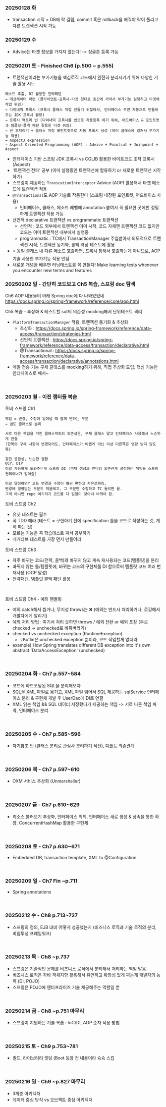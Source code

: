 ### 20250128 화

- transaction 시작 = DB에 락 걸림, commit 혹은 rollback을 해줘야 락이 풀리고 다른 트랜잭션 시작 가능

### 20250129 수

- Advice는 타겟 정보를 가지지 않는다! -> 싱글톤 등록 가능

### 20250201 토 - Finished Ch6 (p.500 ~ p.555)

- 트랜잭션이라는 부가기능을 핵심로직 코드에서 완전히 분리시키기 위해 다양한 기술 활용 시도

```
메소드 추출, DI 활용한 전략패턴 
→ 데코레이터 패턴 (클라이언트-프록시-타겟 형태로 중간에 끼어서 부가기능 실행하고 타겟에 작업 위임) 
→ 다이내믹 프록시 (프록시 클래스 직접 만들기 귀찮아서, 인터페이스 주면 자동으로 만들어주는 JDK 프록시 활용)
→ 프록시 팩토리 빈 (다이내믹 프록시를 빈으로 자동등록 하기 위해, 어드바이스 & 포인트컷과 템플릿-콜백 패턴 활용헌 타겟 위임)
→ 빈 후처리기 + 클래스 지정 포인트컷으로 자동 프록시 생성 (여러 클래스에 걸쳐서 부가기능 적용)
→ AspectJ expression
→ Aspect Oriented Programming (AOP) : Advice + Pointcut + Joinpoint + Aspect
```

- 인터페이스 기반 스프링 JDK 프록시 vs CGLIB 활용한 바이트코드 조작 프록시 (Aspect)
- '트랜잭션 전파' 공부 (이미 실행중인 트랜잭션에 합류하기 or 새로운 트랜잭션 시작하기)
- 스프링이 제공하는 `TranscationInterceptor` Advice (AOP) 활용해서 타겟 메소드에 트랜잭션 적용
- `@Transactional`도 AOP 기술로 작동한다 (스프링 내장된 포인트컷, 어드바이스 사용)
  - 인터페이스, 클래스, 메소드 레벨에 annotation 붙여서 꼭 필요한 곳에만 정밀하게 트랜잭션 적용 가능
- 선언적 declarative 트랜잭션 vs programmatic 트랜잭션
  - 선언적 : 코드 외부에서 트랜잭션 이미 시작, 코드 자체엔 트랜잭션 코드 없지만 코드는 이미 트랜잭션 내부에서 실행중
  - programmatic : TC에서 TransactionManager 주입받아서 의도적으로 트랜잭션 시작; 트랜잭션 동기화, 롤백 러닝 테스트에 활용
- ⭐️ 동일 클래스 내 다른 메소드 호출하면, 프록시 통해서 호출하는게 아니므로, AOP 기술 사용한 부가기능 적용 안됨
- 새로운 개념을 배우면 러닝테스트를 꼭 만들자! Make learning tests whenever you encounter new terms and features

### 20250202 일 - 간단히 코드보고 Ch5 복습, 스프링 doc 탐색

Ch6 AOP 내용들이 아래 Spring doc에 다 나와있었네
https://docs.spring.io/spring-framework/reference/core/aop.html


Ch5 복습 - 추상화 & 테스트할 sut의 의존성 mocking해서 단위테스트 격리

- `PlatformTransactionManager` 적용, 트랜잭션 동기화 & 추상화
  - 추상화 : https://docs.spring.io/spring-framework/reference/data-access/transaction/strategies.html
  - 선언적 트랜잭션 : https://docs.spring.io/spring-framework/reference/data-access/transaction/declarative.html
  - @Transactional : https://docs.spring.io/spring-framework/reference/data-access/transaction/declarative/annotations.html
- 메일 전송 기능 구체 클래스를 mocking하기 위해, 직접 추상화 도입. 핵심 기능만 인터페이스로 빼서~

<br>

### 20250203 월 - 이전 챕터들 복습

토비 스프링 Ch1

```
책임 = 변경, 수정이 일어날 때 함께 변하는 부분
→ 별도 클래스로 분리

서로 다른 책임을 가진 클래스끼리의 의존성은, 구체 클래스 말고 인터페이스 사용해서 느슨하게 연결 
(한쪽의 구체 사항이 변경되어도, 인터페이스가 바뀐게 아닌 이상 다른쪽은 영향 받지 않도록)

강한 응집성, 느슨한 결합
OCP, DIP
이걸 가능하게 도와주는게 스프링 DI (객체 생성과 런타임 의존관계 설정하는 책임을 스프링 컨테이너가 맡아줌)

이걸 달성하면? 코드 변경과 수정이 훨씬 편하고 자유로워짐.
변경에 영향받는 부분도 적을테고, 그 부분만 수정하고 TC 돌리면 끝.
그게 아니면 repo 여기저기 코드를 다 일일이 찾아서 바꿔야 함.
```

토비 스프링 Ch2
- 유닛 테스트는 필수
- 꼭 TDD 해라 (테스트 = 구현하기 전에 specification 틀을 코드로 작성하는 것, 계획 짜는 것)
- 모르는 기능은 꼭 학습테스트 짜서 공부하기
- 네거티브 테스트를 가장 먼저 만들어라

토비 스프링 Ch3
- 자주 바뀌는 코드(전략, 콜백)와 바뀌지 않고 계속 재사용되는 코드(템플릿)을 분리
- 바뀌지 않는 틀/템플릿에, 바뀌는 코드의 구현체를 DI 함으로써 템플릿 코드 여러 번 재사용 (OCP 달성)
- 전략패턴, 템플릿 콜백 패턴 활용

<br>

토비 스프링 Ch4 - 예외 핸들링
- 예외 catch해서 씹거나, 무지성 throws는 ❌ (예외는 반드시 처리하거나, 로깅해서 개발자에게 알리기)
- 예외 처리 방법 : 여기서 처리 못하면 throws / 예외 전환 or 예외 포장 (주로 checked -> unchecked로 바꿔버리기)
- checked vs unchecked exception (RuntimeException)
  - 💡Kotlin은 unchecked exception 뿐이라, 코드 작업할게 없더라
- example) How Spring translates different DB exception into it's own abstract 'DataAccessException' (unchecked)

<br>

### 20250204 화 - Ch7 p.557~584

- 코드에 하드코딩된 SQL을 분리해보자
- SQL을 XML 파일로 옮기고, XML 파일 읽어서 SQL 제공하는 sqlService 인터페이스 분리 & 구현체 개발 후 UserDao에 DI로 연결
- XML 읽는 책임 && SQL 데이터 저장했다가 제공하는 책임 -> 서로 다른 책임 파악, 인터페이스 분리

<br>

### 20250205 수 - Ch7 p.585~596
- 자기참조 빈 (클래스 분리로 관심사 분리하기 직전), 디폴트 의존관계

<br>

### 20250206 목 - Ch7 p.597~610

- OXM 서비스 추상화 (Unmarshaller)

<br>

### 20250207 금 - Ch7 p.610~629

- 리소스 불러오기 추상화, 인터페이스 의의, 인터페이스 새로 생성 & 상속을 통한 확장, ConcurrentHashMap 활용한 구현체

<br>

### 20250208 토 - Ch7 p.630~671

- Embedded DB, transaction template, XML to @Configuration

<br>

### 20250209 일 - Ch7 Fin ~p.711

- Spring annotations

<br>

### 20250212 수 - Ch8 p.713~727

- 스프링의 정의, EJB 대비 어떻게 성공했는지 (비즈니스 로직과 기술 로직의 분리, 비침투성 프레임워크)

<br>

### 20250213 목 - Ch8 ~p.737

- 스프링은 기술적인 문제를 비즈니스 로직에서 분리해서 처리하는 책임 맡음
- 비즈니스 로직은 자바 객체지향 활용해서 유연하고 확장성 있게 짜는게 개발자의 능력 (DI, POJO)
- 스프링은 POJO에 엔터프라이즈 기술 제공해주는 역할일 뿐

<br>

### 20250214 금 - Ch8 ~p.751 마무리

- 스프링이 지원하는 기술 복습 : IoC/DI, AOP 순차 적용 방법

<br>

### 20250215 토 - Ch9 p.753~781

- 빌드, 라이브러리 셋팅 (Boot 등장 전 내용이라 슉슉 스킵

<br>

### 20250216 일 - Ch9 ~p.827 마무리

- 3계층 아키텍처
- 데이터 중심 방식 vs 오브젝트 중심 아키텍처